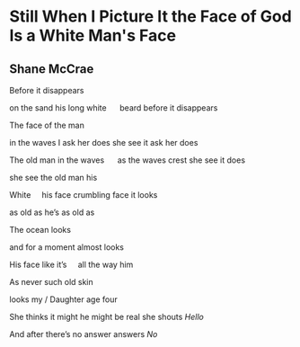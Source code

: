 # Still When I Picture It the Face of God Is a White Man's Face
## Shane McCrae
Before it disappears

on the sand his long white      beard before it disappears

The face of the man

in the waves I ask her does she see it ask her does

The old man in the waves      as the waves crest she see it does

she see the old man his

White     his face crumbling face it looks

as old as he’s as old as

The ocean looks

and for a moment almost looks

His face like it’s     all the way him

As never such old skin

looks my / Daughter age four

She thinks it might he might be real she shouts _Hello_

And after there’s no answer answers _No_